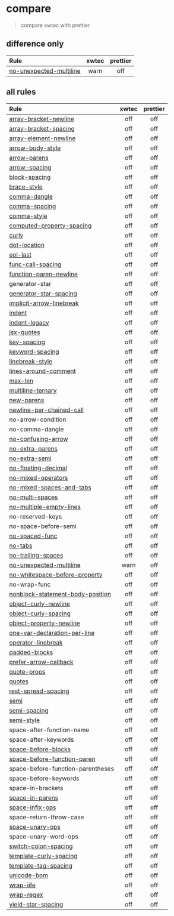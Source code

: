 # compare

> compare xwtec with prettier

## difference only

| Rule                                                                             | xwtec | prettier |
| :------------------------------------------------------------------------------- | :---: | :------: |
| [no-unexpected-multiline](https://eslint.org/docs/rules/no-unexpected-multiline) | warn  |   off    |

## all rules

| Rule                                                                                               | xwtec | prettier |
| :------------------------------------------------------------------------------------------------- | :---: | :------: |
| [array-bracket-newline](https://eslint.org/docs/rules/array-bracket-newline)                       |  off  |   off    |
| [array-bracket-spacing](https://eslint.org/docs/rules/array-bracket-spacing)                       |  off  |   off    |
| [array-element-newline](https://eslint.org/docs/rules/array-element-newline)                       |  off  |   off    |
| [arrow-body-style](https://eslint.org/docs/rules/arrow-body-style)                                 |  off  |   off    |
| [arrow-parens](https://eslint.org/docs/rules/arrow-parens)                                         |  off  |   off    |
| [arrow-spacing](https://eslint.org/docs/rules/arrow-spacing)                                       |  off  |   off    |
| [block-spacing](https://eslint.org/docs/rules/block-spacing)                                       |  off  |   off    |
| [brace-style](https://eslint.org/docs/rules/brace-style)                                           |  off  |   off    |
| [comma-dangle](https://eslint.org/docs/rules/comma-dangle)                                         |  off  |   off    |
| [comma-spacing](https://eslint.org/docs/rules/comma-spacing)                                       |  off  |   off    |
| [comma-style](https://eslint.org/docs/rules/comma-style)                                           |  off  |   off    |
| [computed-property-spacing](https://eslint.org/docs/rules/computed-property-spacing)               |  off  |   off    |
| [curly](https://eslint.org/docs/rules/curly)                                                       |  off  |   off    |
| [dot-location](https://eslint.org/docs/rules/dot-location)                                         |  off  |   off    |
| [eol-last](https://eslint.org/docs/rules/eol-last)                                                 |  off  |   off    |
| [func-call-spacing](https://eslint.org/docs/rules/func-call-spacing)                               |  off  |   off    |
| [function-paren-newline](https://eslint.org/docs/rules/function-paren-newline)                     |  off  |   off    |
| generator-star                                                                                     |  off  |   off    |
| [generator-star-spacing](https://eslint.org/docs/rules/generator-star-spacing)                     |  off  |   off    |
| [implicit-arrow-linebreak](https://eslint.org/docs/rules/implicit-arrow-linebreak)                 |  off  |   off    |
| [indent](https://eslint.org/docs/rules/indent)                                                     |  off  |   off    |
| [indent-legacy](https://eslint.org/docs/rules/indent-legacy)                                       |  off  |   off    |
| [jsx-quotes](https://eslint.org/docs/rules/jsx-quotes)                                             |  off  |   off    |
| [key-spacing](https://eslint.org/docs/rules/key-spacing)                                           |  off  |   off    |
| [keyword-spacing](https://eslint.org/docs/rules/keyword-spacing)                                   |  off  |   off    |
| [linebreak-style](https://eslint.org/docs/rules/linebreak-style)                                   |  off  |   off    |
| [lines-around-comment](https://eslint.org/docs/rules/lines-around-comment)                         |  off  |   off    |
| [max-len](https://eslint.org/docs/rules/max-len)                                                   |  off  |   off    |
| [multiline-ternary](https://eslint.org/docs/rules/multiline-ternary)                               |  off  |   off    |
| [new-parens](https://eslint.org/docs/rules/new-parens)                                             |  off  |   off    |
| [newline-per-chained-call](https://eslint.org/docs/rules/newline-per-chained-call)                 |  off  |   off    |
| no-arrow-condition                                                                                 |  off  |   off    |
| no-comma-dangle                                                                                    |  off  |   off    |
| [no-confusing-arrow](https://eslint.org/docs/rules/no-confusing-arrow)                             |  off  |   off    |
| [no-extra-parens](https://eslint.org/docs/rules/no-extra-parens)                                   |  off  |   off    |
| [no-extra-semi](https://eslint.org/docs/rules/no-extra-semi)                                       |  off  |   off    |
| [no-floating-decimal](https://eslint.org/docs/rules/no-floating-decimal)                           |  off  |   off    |
| [no-mixed-operators](https://eslint.org/docs/rules/no-mixed-operators)                             |  off  |   off    |
| [no-mixed-spaces-and-tabs](https://eslint.org/docs/rules/no-mixed-spaces-and-tabs)                 |  off  |   off    |
| [no-multi-spaces](https://eslint.org/docs/rules/no-multi-spaces)                                   |  off  |   off    |
| [no-multiple-empty-lines](https://eslint.org/docs/rules/no-multiple-empty-lines)                   |  off  |   off    |
| no-reserved-keys                                                                                   |  off  |   off    |
| no-space-before-semi                                                                               |  off  |   off    |
| [no-spaced-func](https://eslint.org/docs/rules/no-spaced-func)                                     |  off  |   off    |
| [no-tabs](https://eslint.org/docs/rules/no-tabs)                                                   |  off  |   off    |
| [no-trailing-spaces](https://eslint.org/docs/rules/no-trailing-spaces)                             |  off  |   off    |
| [no-unexpected-multiline](https://eslint.org/docs/rules/no-unexpected-multiline)                   | warn  |   off    |
| [no-whitespace-before-property](https://eslint.org/docs/rules/no-whitespace-before-property)       |  off  |   off    |
| no-wrap-func                                                                                       |  off  |   off    |
| [nonblock-statement-body-position](https://eslint.org/docs/rules/nonblock-statement-body-position) |  off  |   off    |
| [object-curly-newline](https://eslint.org/docs/rules/object-curly-newline)                         |  off  |   off    |
| [object-curly-spacing](https://eslint.org/docs/rules/object-curly-spacing)                         |  off  |   off    |
| [object-property-newline](https://eslint.org/docs/rules/object-property-newline)                   |  off  |   off    |
| [one-var-declaration-per-line](https://eslint.org/docs/rules/one-var-declaration-per-line)         |  off  |   off    |
| [operator-linebreak](https://eslint.org/docs/rules/operator-linebreak)                             |  off  |   off    |
| [padded-blocks](https://eslint.org/docs/rules/padded-blocks)                                       |  off  |   off    |
| [prefer-arrow-callback](https://eslint.org/docs/rules/prefer-arrow-callback)                       |  off  |   off    |
| [quote-props](https://eslint.org/docs/rules/quote-props)                                           |  off  |   off    |
| [quotes](https://eslint.org/docs/rules/quotes)                                                     |  off  |   off    |
| [rest-spread-spacing](https://eslint.org/docs/rules/rest-spread-spacing)                           |  off  |   off    |
| [semi](https://eslint.org/docs/rules/semi)                                                         |  off  |   off    |
| [semi-spacing](https://eslint.org/docs/rules/semi-spacing)                                         |  off  |   off    |
| [semi-style](https://eslint.org/docs/rules/semi-style)                                             |  off  |   off    |
| space-after-function-name                                                                          |  off  |   off    |
| space-after-keywords                                                                               |  off  |   off    |
| [space-before-blocks](https://eslint.org/docs/rules/space-before-blocks)                           |  off  |   off    |
| [space-before-function-paren](https://eslint.org/docs/rules/space-before-function-paren)           |  off  |   off    |
| space-before-function-parentheses                                                                  |  off  |   off    |
| space-before-keywords                                                                              |  off  |   off    |
| space-in-brackets                                                                                  |  off  |   off    |
| [space-in-parens](https://eslint.org/docs/rules/space-in-parens)                                   |  off  |   off    |
| [space-infix-ops](https://eslint.org/docs/rules/space-infix-ops)                                   |  off  |   off    |
| space-return-throw-case                                                                            |  off  |   off    |
| [space-unary-ops](https://eslint.org/docs/rules/space-unary-ops)                                   |  off  |   off    |
| space-unary-word-ops                                                                               |  off  |   off    |
| [switch-colon-spacing](https://eslint.org/docs/rules/switch-colon-spacing)                         |  off  |   off    |
| [template-curly-spacing](https://eslint.org/docs/rules/template-curly-spacing)                     |  off  |   off    |
| [template-tag-spacing](https://eslint.org/docs/rules/template-tag-spacing)                         |  off  |   off    |
| [unicode-bom](https://eslint.org/docs/rules/unicode-bom)                                           |  off  |   off    |
| [wrap-iife](https://eslint.org/docs/rules/wrap-iife)                                               |  off  |   off    |
| [wrap-regex](https://eslint.org/docs/rules/wrap-regex)                                             |  off  |   off    |
| [yield-star-spacing](https://eslint.org/docs/rules/yield-star-spacing)                             |  off  |   off    |
